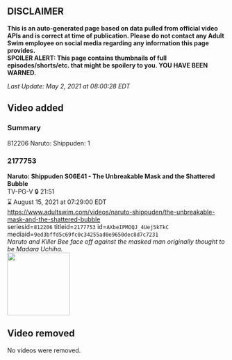 ## DISCLAIMER
**This is an auto-generated page based on data pulled from official video APIs and is correct at time of publication. Please do not contact any Adult Swim employee on social media regarding any information this page provides.**  
**SPOILER ALERT: This page contains thumbnails of full episodes/shorts/etc. that might be spoilery to you. YOU HAVE BEEN WARNED.**  

_Last Update: May 2, 2021 at 08:00:28 EDT_
## Video added
### Summary
812206 Naruto: Shippuden: 1  
### 2177753
**Naruto: Shippuden S06E41 - The Unbreakable Mask and the Shattered Bubble**  
TV-PG-V 🔒 21:51  
⌛ August 15, 2021 at 07:29:00 EDT  
https://www.adultswim.com/videos/naruto-shippuden/the-unbreakable-mask-and-the-shattered-bubble  
seriesid=`812206` titleid=`2177753` id=`AXbeIPMOQJ_4Uej5kTkC` mediaid=`9ed3bffd5c69fc0c34255ad0e9650dec8d7c7231`  
_Naruto and Killer Bee face off against the masked man originally thought to be Madara Uchiha._  
<a href="https://media.cdn.adultswim.com/uploads/20210107/thumbnails/2_21171334242-NarutoShippuden_324_UnbreakableMask.jpg"><img src="https://media.cdn.adultswim.com/uploads/20210107/thumbnails/2_21171334242-NarutoShippuden_324_UnbreakableMask.jpg" height="144px" /></a>
## Video removed
No videos were removed.  
